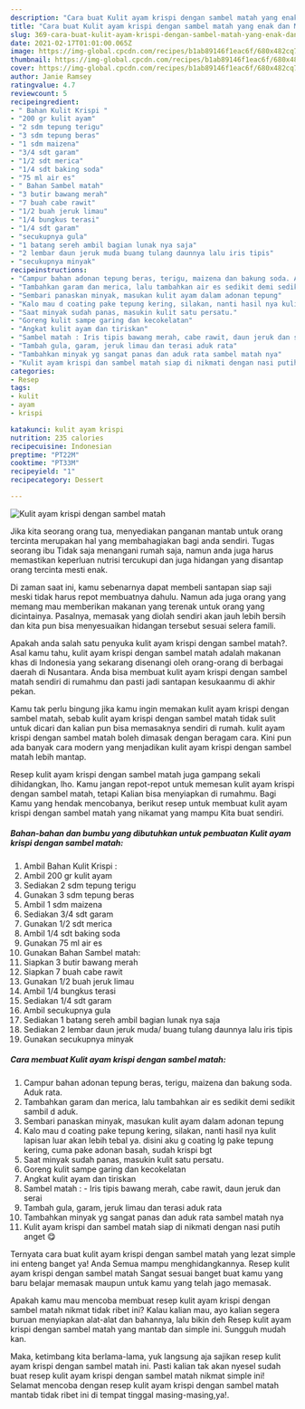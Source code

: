 ```yaml
---
description: "Cara buat Kulit ayam krispi dengan sambel matah yang enak dan Mudah Dibuat"
title: "Cara buat Kulit ayam krispi dengan sambel matah yang enak dan Mudah Dibuat"
slug: 369-cara-buat-kulit-ayam-krispi-dengan-sambel-matah-yang-enak-dan-mudah-dibuat
date: 2021-02-17T01:01:00.065Z
image: https://img-global.cpcdn.com/recipes/b1ab89146f1eac6f/680x482cq70/kulit-ayam-krispi-dengan-sambel-matah-foto-resep-utama.jpg
thumbnail: https://img-global.cpcdn.com/recipes/b1ab89146f1eac6f/680x482cq70/kulit-ayam-krispi-dengan-sambel-matah-foto-resep-utama.jpg
cover: https://img-global.cpcdn.com/recipes/b1ab89146f1eac6f/680x482cq70/kulit-ayam-krispi-dengan-sambel-matah-foto-resep-utama.jpg
author: Janie Ramsey
ratingvalue: 4.7
reviewcount: 5
recipeingredient:
- " Bahan Kulit Krispi "
- "200 gr kulit ayam"
- "2 sdm tepung terigu"
- "3 sdm tepung beras"
- "1 sdm maizena"
- "3/4 sdt garam"
- "1/2 sdt merica"
- "1/4 sdt baking soda"
- "75 ml air es"
- " Bahan Sambel matah"
- "3 butir bawang merah"
- "7 buah cabe rawit"
- "1/2 buah jeruk limau"
- "1/4 bungkus terasi"
- "1/4 sdt garam"
- "secukupnya gula"
- "1 batang sereh ambil bagian lunak nya saja"
- "2 lembar daun jeruk muda buang tulang daunnya lalu iris tipis"
- "secukupnya minyak"
recipeinstructions:
- "Campur bahan adonan tepung beras, terigu, maizena dan bakung soda. Aduk rata."
- "Tambahkan garam dan merica, lalu tambahkan air es sedikit demi sedikit sambil d aduk."
- "Sembari panaskan minyak, masukan kulit ayam dalam adonan tepung"
- "Kalo mau d coating pake tepung kering, silakan, nanti hasil nya kulit lapisan luar akan lebih tebal ya. disini aku g coating lg pake tepung kering, cuma pake adonan basah, sudah krispi bgt"
- "Saat minyak sudah panas, masukin kulit satu persatu."
- "Goreng kulit sampe garing dan kecokelatan"
- "Angkat kulit ayam dan tiriskan"
- "Sambel matah : Iris tipis bawang merah, cabe rawit, daun jeruk dan serai"
- "Tambah gula, garam, jeruk limau dan terasi aduk rata"
- "Tambahkan minyak yg sangat panas dan aduk rata sambel matah nya"
- "Kulit ayam krispi dan sambel matah siap di nikmati dengan nasi putih anget 😋"
categories:
- Resep
tags:
- kulit
- ayam
- krispi

katakunci: kulit ayam krispi 
nutrition: 235 calories
recipecuisine: Indonesian
preptime: "PT22M"
cooktime: "PT33M"
recipeyield: "1"
recipecategory: Dessert

---
```



![Kulit ayam krispi dengan sambel matah](https://img-global.cpcdn.com/recipes/b1ab89146f1eac6f/680x482cq70/kulit-ayam-krispi-dengan-sambel-matah-foto-resep-utama.jpg)

Jika kita seorang orang tua, menyediakan panganan mantab untuk orang tercinta merupakan hal yang membahagiakan bagi anda sendiri. Tugas seorang ibu Tidak saja menangani rumah saja, namun anda juga harus memastikan keperluan nutrisi tercukupi dan juga hidangan yang disantap orang tercinta mesti enak.

Di zaman  saat ini, kamu sebenarnya dapat membeli santapan siap saji meski tidak harus repot membuatnya dahulu. Namun ada juga orang yang memang mau memberikan makanan yang terenak untuk orang yang dicintainya. Pasalnya, memasak yang diolah sendiri akan jauh lebih bersih dan kita pun bisa menyesuaikan hidangan tersebut sesuai selera famili. 



Apakah anda salah satu penyuka kulit ayam krispi dengan sambel matah?. Asal kamu tahu, kulit ayam krispi dengan sambel matah adalah makanan khas di Indonesia yang sekarang disenangi oleh orang-orang di berbagai daerah di Nusantara. Anda bisa membuat kulit ayam krispi dengan sambel matah sendiri di rumahmu dan pasti jadi santapan kesukaanmu di akhir pekan.

Kamu tak perlu bingung jika kamu ingin memakan kulit ayam krispi dengan sambel matah, sebab kulit ayam krispi dengan sambel matah tidak sulit untuk dicari dan kalian pun bisa memasaknya sendiri di rumah. kulit ayam krispi dengan sambel matah boleh dimasak dengan beragam cara. Kini pun ada banyak cara modern yang menjadikan kulit ayam krispi dengan sambel matah lebih mantap.

Resep kulit ayam krispi dengan sambel matah juga gampang sekali dihidangkan, lho. Kamu jangan repot-repot untuk memesan kulit ayam krispi dengan sambel matah, tetapi Kalian bisa menyiapkan di rumahmu. Bagi Kamu yang hendak mencobanya, berikut resep untuk membuat kulit ayam krispi dengan sambel matah yang nikamat yang mampu Kita buat sendiri.

<!--inarticleads1-->

##### Bahan-bahan dan bumbu yang dibutuhkan untuk pembuatan Kulit ayam krispi dengan sambel matah:

1. Ambil  Bahan Kulit Krispi :
1. Ambil 200 gr kulit ayam
1. Sediakan 2 sdm tepung terigu
1. Gunakan 3 sdm tepung beras
1. Ambil 1 sdm maizena
1. Sediakan 3/4 sdt garam
1. Gunakan 1/2 sdt merica
1. Ambil 1/4 sdt baking soda
1. Gunakan 75 ml air es
1. Gunakan  Bahan Sambel matah:
1. Siapkan 3 butir bawang merah
1. Siapkan 7 buah cabe rawit
1. Gunakan 1/2 buah jeruk limau
1. Ambil 1/4 bungkus terasi
1. Sediakan 1/4 sdt garam
1. Ambil secukupnya gula
1. Sediakan 1 batang sereh ambil bagian lunak nya saja
1. Sediakan 2 lembar daun jeruk muda/ buang tulang daunnya lalu iris tipis
1. Gunakan secukupnya minyak




<!--inarticleads2-->

##### Cara membuat Kulit ayam krispi dengan sambel matah:

1. Campur bahan adonan tepung beras, terigu, maizena dan bakung soda. Aduk rata.
1. Tambahkan garam dan merica, lalu tambahkan air es sedikit demi sedikit sambil d aduk.
1. Sembari panaskan minyak, masukan kulit ayam dalam adonan tepung
1. Kalo mau d coating pake tepung kering, silakan, nanti hasil nya kulit lapisan luar akan lebih tebal ya. disini aku g coating lg pake tepung kering, cuma pake adonan basah, sudah krispi bgt
1. Saat minyak sudah panas, masukin kulit satu persatu.
1. Goreng kulit sampe garing dan kecokelatan
1. Angkat kulit ayam dan tiriskan
1. Sambel matah : - Iris tipis bawang merah, cabe rawit, daun jeruk dan serai
1. Tambah gula, garam, jeruk limau dan terasi aduk rata
1. Tambahkan minyak yg sangat panas dan aduk rata sambel matah nya
1. Kulit ayam krispi dan sambel matah siap di nikmati dengan nasi putih anget 😋




Ternyata cara buat kulit ayam krispi dengan sambel matah yang lezat simple ini enteng banget ya! Anda Semua mampu menghidangkannya. Resep kulit ayam krispi dengan sambel matah Sangat sesuai banget buat kamu yang baru belajar memasak maupun untuk kamu yang telah jago memasak.

Apakah kamu mau mencoba membuat resep kulit ayam krispi dengan sambel matah nikmat tidak ribet ini? Kalau kalian mau, ayo kalian segera buruan menyiapkan alat-alat dan bahannya, lalu bikin deh Resep kulit ayam krispi dengan sambel matah yang mantab dan simple ini. Sungguh mudah kan. 

Maka, ketimbang kita berlama-lama, yuk langsung aja sajikan resep kulit ayam krispi dengan sambel matah ini. Pasti kalian tak akan nyesel sudah buat resep kulit ayam krispi dengan sambel matah nikmat simple ini! Selamat mencoba dengan resep kulit ayam krispi dengan sambel matah mantab tidak ribet ini di tempat tinggal masing-masing,ya!.


